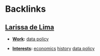 
# Backlinks
## [Larissa de Lima](<Larissa de Lima.md>)
- **[Work](<Work.md>):** [data policy](<data policy.md>)

- **[Interests](<Interests.md>):** [economics](<economics.md>) [history](<history.md>) [data policy](<data policy.md>)

